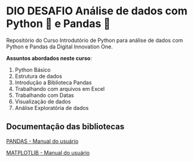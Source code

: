 # DIO DESAFIO Análise de dados com Python 🐍 e Pandas 🐼
Repositório do Curso Introdutório de Python para análise de dados com Python e Pandas da Digital Innovation One.

 **Assuntos abordados neste curso**:

 1. Python Básico
 1. Estrutura de dados
 1. Introdução a Biblioteca Pandas
 1. Trabalhando com arquivos em Excel
 1. Trabalhando com Datas
 1. Visualização de dados
 1. Análise Exploratória de dados

## Documentação das bibliotecas
[PANDAS - Manual do usuário](https://pandas.pydata.org/docs/user_guide/index.html)

[MATPLOTLIB - Manual do usuário](https://matplotlib.org/stable/users/index.html)
